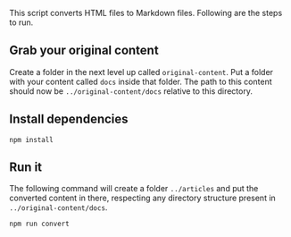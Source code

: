 This script converts HTML files to Markdown files. Following are the steps to run.

## Grab your original content

Create a folder in the next level up called `original-content`. Put a folder with your content called `docs` inside that folder. The path to this content should now be `../original-content/docs` relative to this directory.

## Install dependencies

```
npm install
```

## Run it

The following command will create a folder `../articles` and put the converted content in there, respecting any directory structure present in `../original-content/docs`.

```
npm run convert
```
